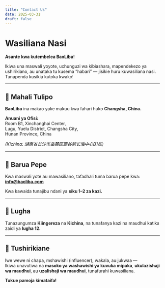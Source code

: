 ```yaml
---
title: "Contact Us"
date: 2025-03-31
draft: false
---
```


# Wasiliana Nasi

**Asante kwa kutembelea BaoLiba!**

Ikiwa una maswali yoyote, uchunguzi wa kibiashara, mapendekezo ya ushirikiano, au unataka tu kusema “habari” — jisikie huru kuwasiliana nasi. Tunapenda kusikia kutoka kwako!

---

## 📍 Mahali Tulipo

**BaoLiba** ina makao yake makuu kwa fahari huko **Changsha, China.**

**Anuani ya Ofisi:**  
Room B1, Xinchanghai Center,  
Lugu, Yuelu District, Changsha City,  
Hunan Province, China  

_(Kichina: 湖南省长沙市岳麓区麓谷新长海中心B1栋)_

---

## 📧 Barua Pepe

Kwa maswali yote au mawasiliano, tafadhali tuma barua pepe kwa:  
**info@baoliba.com**

Kwa kawaida tunajibu ndani ya **siku 1–2 za kazi.**

---

## 💬 Lugha

Tunazungumza **Kiingereza** na **Kichina**, na tunafanya kazi na maudhui katika zaidi ya **lugha 12.**

---

## 📢 Tushirikiane

Iwe wewe ni chapa, mshawishi (influencer), wakala, au jukwaa —  
Ikiwa unavutiwa na **masoko ya washawishi ya kuvuka mipaka**, **ukulazishaji wa maudhui**, au **uzalishaji wa maudhui**, tunafurahi kuwasiliana.

**Tukue pamoja kimataifa!**
